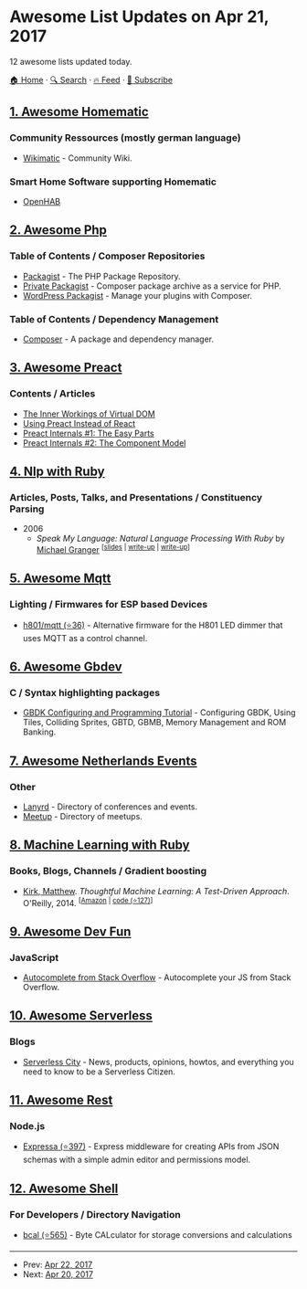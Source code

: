 # Awesome List Updates on Apr 21, 2017

12 awesome lists updated today.

[🏠 Home](/README.md) · [🔍 Search](https://test.trackawesomelist.com/search/) · [🔥 Feed](https://test.trackawesomelist.com/feed.xml) · [📮 Subscribe](https://trackawesomelist.us17.list-manage.com/subscribe?u=d2f0117aa829c83a63ec63c2f&id=36a103854c)



## [1. Awesome Homematic](/content/homematic-community/awesome-homematic/README.md)

### Community Ressources (mostly german language)

*   [Wikimatic](http://www.wikimatic.de/wiki/Hauptseite) - Community Wiki.

### Smart Home Software supporting Homematic

*   [OpenHAB](https://www.openhab.org/)

## [2. Awesome Php](/content/ziadoz/awesome-php/README.md)

### Table of Contents / Composer Repositories

*   [Packagist](https://packagist.org/) - The PHP Package Repository.
*   [Private Packagist](https://packagist.com/) - Composer package archive as a service for PHP.
*   [WordPress Packagist](https://wpackagist.org/) - Manage your plugins with Composer.

### Table of Contents / Dependency Management

*   [Composer](https://getcomposer.org/) - A package and dependency manager.

## [3. Awesome Preact](/content/preactjs/awesome-preact/README.md)

### Contents / Articles

*   [The Inner Workings of Virtual DOM](https://medium.com/@rajaraodv/the-inner-workings-of-virtual-dom-666ee7ad47cf)
*   [Using Preact Instead of React](https://medium.com/@rajaraodv/using-preact-instead-of-react-70f40f53107c)
*   [Preact Internals #1: The Easy Parts](https://medium.com/@asolove/preact-internals-1-the-easy-parts-3a081fa36205#.twnc3doig)
*   [Preact Internals #2: The Component Model](https://medium.com/@asolove/preact-internals-2-the-component-model-36a05e32957b#.8zyec2y9v)

## [4. Nlp with Ruby](/content/arbox/nlp-with-ruby/README.md)

### Articles, Posts, Talks, and Presentations / Constituency Parsing

*   2006
    *   *Speak My Language: Natural Language Processing With Ruby* by [Michael Granger](https://deveiate.org/resume.html) <sup>\[[slides](https://deveiate.org/misc/Speak-My-Language.pdf) |
        [write-up](http://blog.nicksieger.com/articles/2006/10/22/rubyconf-natural-language-generation-and-processing-in-ruby/) |
        [write-up](http://juixe.com/papers/RubyConf2006.pdf)]</sup>

## [5. Awesome Mqtt](/content/hobbyquaker/awesome-mqtt/README.md)

### Lighting / Firmwares for ESP based Devices

*   [h801/mqtt (⭐36)](https://github.com/open-homeautomation/h801/tree/master/mqtt) - Alternative firmware for the H801 LED dimmer that uses MQTT as a control channel.

## [6. Awesome Gbdev](/content/gbdev/awesome-gbdev/README.md)

### C / Syntax highlighting packages

*   [GBDK Configuring and Programming Tutorial](https://videlais.com/2016/07/03/programming-game-boy-games-using-gbdk-part-1-configuring-programming-and-compiling/) - Configuring GBDK, Using Tiles, Colliding Sprites, GBTD, GBMB, Memory Management and ROM Banking.

## [7. Awesome Netherlands Events](/content/awkward/awesome-netherlands-events/README.md)

### Other

*   [Lanyrd](http://lanyrd.com/places/netherlands/) - Directory of conferences and events.
*   [Meetup](https://www.meetup.com/find/?allMeetups=false\&keywords=tech\&radius=100\&userFreeform=netherlands\&gcResults=Netherlands%3ANL%3Anull%3Anull%3Anull%3Anull%3Anull%3A52.132633%3A5.2912659999999505\&change=yes\&sort=member_count) - Directory of meetups.

## [8. Machine Learning with Ruby](/content/arbox/machine-learning-with-ruby/README.md)

### Books, Blogs, Channels / Gradient boosting

*   [Kirk, Matthew](https://twitter.com/mjkirk).
    *Thoughtful Machine Learning: A Test-Driven Approach*. O'Reilly, 2014. <sup>\[[Amazon](https://www.amazon.com/Thoughtful-Machine-Learning-Test-Driven-Approach/dp/1449374069) |
    [code (⭐127)](https://github.com/thoughtfulml/examples)]</sup>

## [9. Awesome Dev Fun](/content/mislavcimpersak/awesome-dev-fun/README.md)

### JavaScript

*   [Autocomplete from Stack Overflow](https://emilschutte.com/stackoverflow-autocomplete/) - Autocomplete your JS from Stack Overflow.

## [10. Awesome Serverless](/content/pmuens/awesome-serverless/README.md)

### Blogs

*   [Serverless City](http://www.serverless.city/) - News, products, opinions, howtos, and everything you need to know to be a Serverless Citizen.

## [11. Awesome Rest](/content/marmelab/awesome-rest/README.md)

### Node.js

*   [Expressa (⭐397)](https://github.com/thomas4019/expressa) - Express middleware for creating APIs from JSON schemas with a simple admin editor and permissions model.

## [12. Awesome Shell](/content/alebcay/awesome-shell/README.md)

### For Developers / Directory Navigation

*   [bcal (⭐565)](https://github.com/jarun/bcal) - Byte CALculator for storage conversions and calculations

---

- Prev: [Apr 22, 2017](/content/2017/04/22/README.md)
- Next: [Apr 20, 2017](/content/2017/04/20/README.md)
